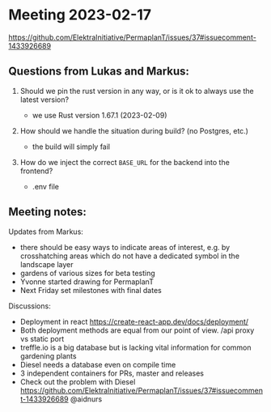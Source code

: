 # Meeting 2023-02-17

https://github.com/ElektraInitiative/PermaplanT/issues/37#issuecomment-1433926689

## Questions from Lukas and Markus:

1. Should we pin the rust version in any way, or is it ok to always use the latest version?
    - we use Rust version 1.67.1 (2023-02-09)
2. How should we handle the situation during build? (no Postgres, etc.)
      - the build will simply fail
3. How do we inject the correct `BASE_URL` for the backend into the frontend?

    - .env file

## Meeting notes:

Updates from Markus:

- there should be easy ways to indicate areas of interest, e.g. by crosshatching areas which do not have a dedicated symbol in the landscape layer
- gardens of various sizes for beta testing
- Yvonne started drawing for PermaplanT
- Next Friday set milestones with final dates

Discussions:

- Deployment in react https://create-react-app.dev/docs/deployment/
- Both deployment methods are equal from our point of view. /api proxy vs static port
- treffle.io is a big database but is lacking vital information for common gardening plants
- Diesel needs a database even on compile time
- 3 independent containers for PRs, master and releases
- Check out the problem with Diesel https://github.com/ElektraInitiative/PermaplanT/issues/37#issuecomment-1433926689 @aidnurs

